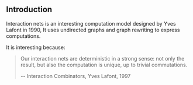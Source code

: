 ## Introduction

Interaction nets is an interesting computation model designed by Yves Lafont in 1990,
It uses undirected graphs and graph rewriting to express computations.

It is interesting because:

> Our interaction nets are deterministic in a strong sense:
> not only the result, but also the computation is unique,
> up to trivial commutations.
>
> -- Interaction Combinators, Yves Lafont, 1997
